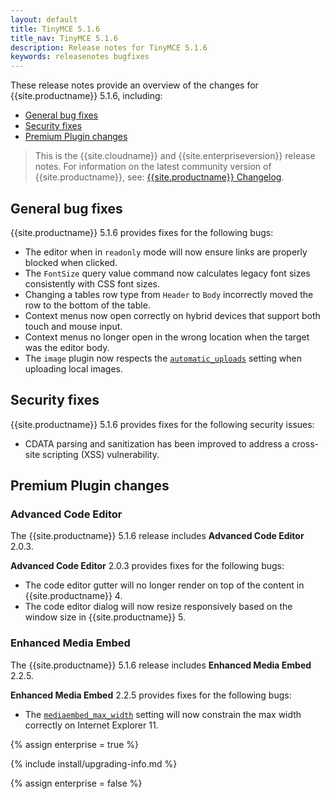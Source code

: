 ```yaml
---
layout: default
title: TinyMCE 5.1.6
title_nav: TinyMCE 5.1.6
description: Release notes for TinyMCE 5.1.6
keywords: releasenotes bugfixes
---
```


These release notes provide an overview of the changes for {{site.productname}} 5.1.6, including:

- [General bug fixes](#generalbugfixes)
- [Security fixes](#securityfixes)
- [Premium Plugin changes](#premiumpluginchanges)

> This is the {{site.cloudname}} and {{site.enterpriseversion}} release notes. For information on the latest community version of {{site.productname}}, see: [{{site.productname}} Changelog]({{site.baseurl}}/changelog/).

## General bug fixes

{{site.productname}} 5.1.6 provides fixes for the following bugs:

- The editor when in `readonly` mode will now ensure links are properly blocked when clicked.
- The `FontSize` query value command now calculates legacy font sizes consistently with CSS font sizes.
- Changing a tables row type from `Header` to `Body` incorrectly moved the row to the bottom of the table.
- Context menus now open correctly on hybrid devices that support both touch and mouse input.
- Context menus no longer open in the wrong location when the target was the editor body.
- The `image` plugin now respects the [`automatic_uploads`]({{site.baseurl}}/configure/file-image-upload/#automatic_uploads) setting when uploading local images.

## Security fixes

{{site.productname}} 5.1.6 provides fixes for the following security issues:

- CDATA parsing and sanitization has been improved to address a cross-site scripting (XSS) vulnerability.

## Premium Plugin changes

### Advanced Code Editor

The {{site.productname}} 5.1.6 release includes **Advanced Code Editor** 2.0.3.

**Advanced Code Editor** 2.0.3 provides fixes for the following bugs:

- The code editor gutter will no longer render on top of the content in {{site.productname}} 4.
- The code editor dialog will now resize responsively based on the window size in {{site.productname}} 5.

### Enhanced Media Embed

The {{site.productname}} 5.1.6 release includes **Enhanced Media Embed** 2.2.5.

**Enhanced Media Embed** 2.2.5 provides fixes for the following bugs:

- The [`mediaembed_max_width`]({{site.baseurl}}/plugins/mediaembed/#mediaembed_max_width) setting will now constrain the max width correctly on Internet Explorer 11.

{% assign enterprise = true %}

{% include install/upgrading-info.md %}

{% assign enterprise = false %}
